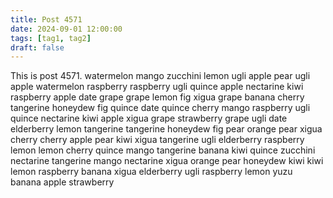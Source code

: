 ```yaml
---
title: Post 4571
date: 2024-09-01 12:00:00
tags: [tag1, tag2]
draft: false
---
```

This is post 4571.
watermelon
mango
zucchini
lemon
ugli
apple
pear
ugli
apple
watermelon
raspberry
raspberry
ugli
quince
apple
nectarine
kiwi
raspberry
apple
date
grape
grape
lemon
fig
xigua
grape
banana
cherry
tangerine
honeydew
fig
quince
date
quince
cherry
mango
raspberry
ugli
quince
nectarine
kiwi
apple
xigua
grape
strawberry
grape
ugli
date
elderberry
lemon
tangerine
tangerine
honeydew
fig
pear
orange
pear
xigua
cherry
cherry
apple
pear
kiwi
xigua
tangerine
ugli
elderberry
raspberry
lemon
lemon
cherry
quince
mango
tangerine
banana
kiwi
quince
zucchini
nectarine
tangerine
mango
nectarine
xigua
orange
pear
honeydew
kiwi
kiwi
lemon
raspberry
banana
xigua
elderberry
ugli
raspberry
lemon
yuzu
banana
apple
strawberry
